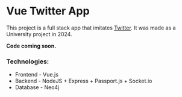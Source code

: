 # Vue Twitter App

This project is a full stack app that imitates [Twitter](https://www.twitter.com/). It was made as a University project in 2024.

**Code coming soon.**

### Technologies:

* Frontend - Vue.js
* Backend - NodeJS + Express + Passport.js + Socket.io
* Database - Neo4j
